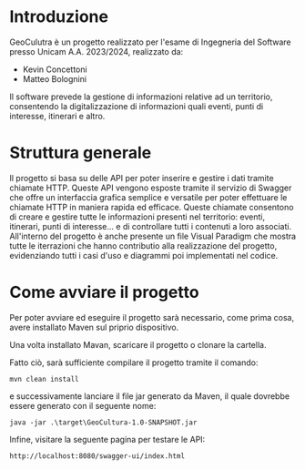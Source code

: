 # Introduzione
GeoCulutra è un progetto realizzato per l'esame di Ingegneria del Software presso Unicam A.A. 2023/2024, realizzato da: 
- Kevin Concettoni
- Matteo Bolognini

Il software prevede la gestione di informazioni relative ad un territorio, consentendo la digitalizzazione di informazioni quali eventi, punti di interesse, itinerari e altro.
# Struttura generale
Il progetto si basa su delle API per poter inserire e gestire i dati tramite chiamate HTTP. Queste API vengono esposte tramite il servizio di Swagger che offre un interfaccia grafica semplice e versatile per poter
effettuare le chiamate HTTP in maniera rapida ed efficace. 
Queste chiamate consentono di creare e gestire tutte le informazioni presenti nel territorio: eventi, itinerari, punti di interesse... e di controllare tutti i contenuti a loro associati. 
All'interno del progetto è anche presente un file Visual Paradigm che mostra tutte le iterrazioni che hanno contributio alla realizzazione del progetto, evidenziando tutti i casi d'uso e diagrammi 
poi implementati nel codice. 
# Come avviare il progetto
Per poter avviare ed eseguire il progetto sarà necessario, come prima cosa, avere installato Maven sul priprio dispositivo. 

Una volta installato Mavan, scaricare il progetto o clonare la cartella. 

Fatto ciò, sarà sufficiente compilare il progetto tramite il comando: 

`mvn clean install` 

e successivamente lanciare il file jar generato da Maven, il quale dovrebbe essere generato con il seguente nome: 

`java -jar .\target\GeoCultura-1.0-SNAPSHOT.jar`

Infine, visitare la seguente pagina per testare le API: 

`http://localhost:8080/swagger-ui/index.html`
